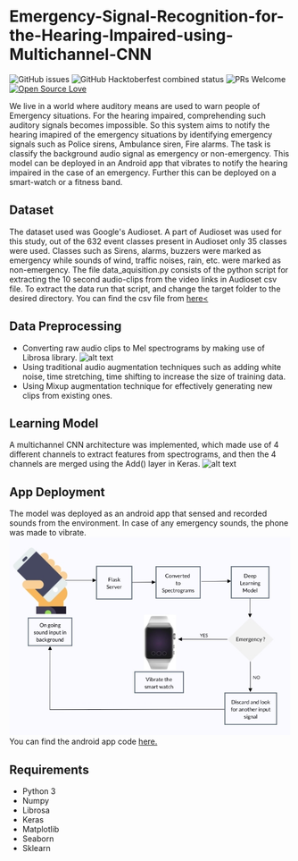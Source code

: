 # Emergency-Signal-Recognition-for-the-Hearing-Impaired-using-Multichannel-CNN


<img alt="GitHub issues" src="https://img.shields.io/github/issues/source-aasf/gladiator"> <img alt="GitHub Hacktoberfest combined status" src="https://img.shields.io/github/hacktoberfest/2020/source-aasf/gladiator"> ![PRs Welcome](https://img.shields.io/badge/PRs-welcome-brightgreen.svg?style=flat-square) [![Open Source Love](https://badges.frapsoft.com/os/v1/open-source.svg?v=103)](https://github.com/ellerbrock/open-source-badges/)

We live in a world where auditory means are used to warn people of Emergency situations. For the hearing impaired, comprehending such auditory signals becomes impossible. So this system aims to notify the hearing imapired of the emergency situations by identifying emergency signals such as Police sirens, Ambulance siren, Fire alarms. The task is classify the background audio signal as emergency or non-emergency. This model can be deployed in an Android app that vibrates to notify the hearing impaired in the case of an emergency. Further this can be deployed on a smart-watch or a fitness band.

## Dataset

The dataset used was Google's Audioset. A part of Audioset was used for this study, out of the 632 event classes present in Audioset only 35 classes were used. Classes such as Sirens, alarms, buzzers were marked as emergency while sounds of wind, traffic noises, rain, etc. were marked as non-emergency. The file data_aquisition.py consists of the python script for extracting the 10 second audio-clips from the video links in Audioset csv file. To extract the data run that script, and change the target folder to the desired directory. You can find the csv file from <a href="https://research.google.com/audioset/download.html"> here< </a>

## Data Preprocessing 

- Converting raw audio clips to Mel spectrograms by making use of Librosa library.
![alt text](https://github.com/paddy-03/Emergency-Signal-Recognition-for-the-Hearing-Impaired-using-Multichannel-CNN/blob/master/original.png)
- Using traditional audio augmentation techniques such as adding white noise, time stretching, time shifting to increase the size of training data.
- Using Mixup augmentation technique for effectively generating new clips from existing ones.

## Learning Model

A multichannel CNN architecture was implemented, which made use of 4 different channels to extract features from spectrograms, and then the 4 channels are merged using the Add() layer in Keras. 
![alt text](https://github.com/paddy-03/Emergency-Signal-Recognition-for-the-Hearing-Impaired-using-Multichannel-CNN/blob/master/architecture3.png)

## App Deployment

The model was deployed as an android app that sensed and recorded sounds from the environment. In case of any emergency sounds, the phone was made to vibrate.
</br>
![alt text](https://github.com/rshivam08/Emergency-Signal-Recognition-for-the-Hearing-Impaired-using-Multichannel-CNN/blob/master/android_deployment.png)
</br>
You can find the android app code <a href="https://github.com/rshivam08/Deaf-Assistant"> here. </a>

## Requirements

- Python 3
- Numpy 
- Librosa
- Keras
- Matplotlib
- Seaborn
- Sklearn
